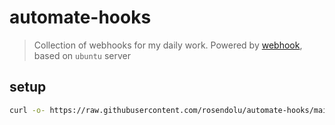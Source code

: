 # automate-hooks

> Collection of webhooks for my daily work.
> Powered by [webhook](https://github.com/adnanh/webhook?tab=readme-ov-file), based on `ubuntu` server

## setup

```sh
curl -o- https://raw.githubusercontent.com/rosendolu/automate-hooks/main/install.sh | bash
```
